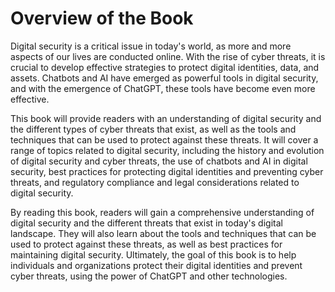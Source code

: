 Overview of the Book
==================================

Digital security is a critical issue in today's world, as more and more aspects of our lives are conducted online. With the rise of cyber threats, it is crucial to develop effective strategies to protect digital identities, data, and assets. Chatbots and AI have emerged as powerful tools in digital security, and with the emergence of ChatGPT, these tools have become even more effective.

This book will provide readers with an understanding of digital security and the different types of cyber threats that exist, as well as the tools and techniques that can be used to protect against these threats. It will cover a range of topics related to digital security, including the history and evolution of digital security and cyber threats, the use of chatbots and AI in digital security, best practices for protecting digital identities and preventing cyber threats, and regulatory compliance and legal considerations related to digital security.

By reading this book, readers will gain a comprehensive understanding of digital security and the different threats that exist in today's digital landscape. They will also learn about the tools and techniques that can be used to protect against these threats, as well as best practices for maintaining digital security. Ultimately, the goal of this book is to help individuals and organizations protect their digital identities and prevent cyber threats, using the power of ChatGPT and other technologies.
